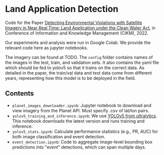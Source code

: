 # Land Application Detection

Code for the Paper [Detecting Environmental Violations with Satellite Imagery in
Near Real Time: Land Application under the Clean Water Act](https://arxiv.org/pdf/2208.08919.pdf), in Conference of Information and Knowledge Management (CIKM), 2022. 


Our experiments and analysis were run in Google Colab. We provide the relevant code here as jupyter notebooks. 

The imagery can be found at TODO. The `config` folder contains names of the images in the test, train, and validation sets. It also contains the yaml file which should be fed to yolov5 so that it trains on the correct data. As detailed in the paper, the train/val data and test data come from different years, representing how this model is to be deployed in the field.

## Contents
  
- `planet_images_downloader.ipynb`: Jupyter notebook to download and view imagery from the Planet API.  Must specify .csv of lat/lon pairs.
- `yolov5_training_and_inference.ipynb`: We use [YOLOv5 from ultralytics](https://github.com/ultralytics/yolov5). This notebook downloads the latest version and runs training and inference. 
- `yolov5_stats.ipynb`: Calculate performance statistics (e.g., PR, AUC) for both image classification and event detection. 
- `event_detection.ipynb`: Code to aggregate image-level bounding box predictions into "event" detections, which can span multiple days. 


